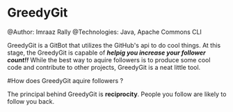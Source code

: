# GreedyGit

@Author: Imraaz Rally
@Technologies: Java, Apache Commons CLI

GreedyGit is a GitBot that utilizes the GitHub's api to do cool things. 
At this stage, the GreedyGit is capable of **_helpig you increase your follower count!!_** While the best way to aquire followers is to produce some cool code and contribute to other projects, GreedyGit is a neat little tool.

#How does GreedyGit aquire followers ?

The principal behind GreedyGit is **reciprocity**. People you follow are likely to follow you back. 

